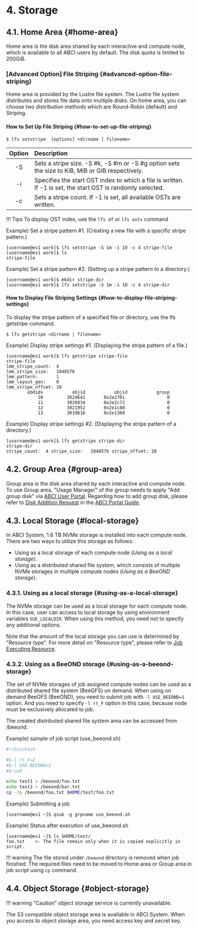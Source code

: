 # 4. Storage

## 4.1. Home Area {#home-area}

Home area is the disk area shared by each interactive and compute node, which is available to all ABCI users by default. The disk quota is limited to 200GiB.

### [Advanced Option] File Striping {#advanced-option-file-striping}

Home area is provided by the Lustre file system. The Lustre file system distributes and stores file data onto multiple disks. On home area, you can choose two distribution methods which are Round-Robin (default) and Striping.

#### How to Set Up File Striping {#how-to-set-up-file-striping}

```
$ lfs setstripe  [options] <dirname | filename>
```

| Option | Description |
|:--:|:---|
| -S | Sets a stripe size. -S #k, -S #m or -S #g option sets the size to KiB, MiB or GiB respectively. |
| -i | Specifies the start OST index to which a file is written. If -1 is set, the start OST is randomly selected. |
| -c | Sets a stripe count. If -1 is set, all available OSTs are written. |

!!! Tips
    To display  OST index, use the ```lfs df``` or ```lfs osts``` command

Example) Set a stripe pattern #1. (Creating a new file with a specific stripe pattern.)

```
[username@es1 work]$ lfs setstripe -S 1m -i 10 -c 4 stripe-file
[username@es1 work]$ ls 
stripe-file
```

Example) Set a stripe pattern #2. (Setting up a stripe pattern to a directory.)

```
[username@es1 work]$ mkdir stripe-dir
[username@es1 work]$ lfs setstripe -S 1m -i 10 -c 4 stripe-dir
```

#### How to Display File Striping Settings {#how-to-display-file-striping-settings}

To display the stripe pattern of a specified file or directory, use the lfs getstripe command.

```
$ lfs getstripe <dirname | filename>
```

Example) Display stripe settings #1. (Displaying the stripe pattern of a file.) 

```
[username@es1 work]$ lfs getstripe stripe-file
stripe-file
lmm_stripe_count:  4
lmm_stripe_size:   1048576
lmm_pattern:       1
lmm_layout_gen:    0
lmm_stripe_offset: 10
        obdidx           objid           objid           group
            10         3024641       0x2e2701                0
            11         3026034       0x2e2c72                0
            12         3021952       0x2e1c80                0
            13         3019616       0x2e1360                0
```

Example) Display stripe settings #2. (Displaying the stripe pattern of a directory.)

```
[username@es1 work]$ lfs getstripe stripe-dir
stripe-dir
stripe_count:  4 stripe_size:   1048576 stripe_offset: 10
```

## 4.2. Group Area {#group-area}

Group area is the disk area shared by each interactive and compute node.
To use Group area, "Usage Manager" of the group needs to apply "Add group disk" via [ABCI User Portal](https://portal.abci.ai/user/). Regarding how to add group disk, please refer to [Disk Addition Request](https://docs.abci.ai/portal/en/03/#352-disk-addition-request) in the [ABCI Portal Guide](https://docs.abci.ai/portal/en/).

## 4.3. Local Storage {#local-storage}

In ABCI System, 1.6 TB NVMe storage is installed into each compute node. There are two ways to utilize this storage as follows:

* Using as a local storage of each compute node (*Using as a local storage*).
* Using as a distributed shared file system, which consists of multiple NVMe storages in multiple compute nodes (*Using as a BeeOND storage*).

### 4.3.1. Using as a local storage {#using-as-a-local-storage}

The NVMe storage can be used as a local storage for each compute node.
In this case, user can access to local storage by using environment variables `SGE_LOCALDIR`.
When using this method, you need not to specify any additional options.

Note that the amount of the local storage you can use is determined by "Resource type". For more detail on "Resource type", please refer to [Job Executing Resource](03.md#job-executing-resource).

### 4.3.2. Using as a BeeOND storage {#using-as-a-beeond-storage}

The set of NVMe storages of job assigned compute nodes can be used as a
distributed shared file system (BeeGFS) on demand.
When using on demand BeeGFS (BeeOND), you need to submit job with `-l USE_BEEOND=1` option.
And you need to specify `-l rt_F` option in this case, because node must be exclusively allocated to job.

The created distributed shared file system area can be accessed from /beeond.

Example) sample of job script (use_beeond.sh)

```bash
#!/bin/bash

#$-l rt_F=2
#$-l USE_BEEOND=1
#$-cwd

echo test1 > /beeond/foo.txt
echo test2 > /beeond/bar.txt
cp -rp /beeond/foo.txt $HOME/test/foo.txt
```

Example) Submitting a job

```
[username@es1 ~]$ qsub -g grpname use_beeond.sh
```

Example) Status after execution of use_beeond.sh

```
[username@es1 ~]$ ls $HOME/test/
foo.txt    <- The file remain only when it is copied explicitly in script.
```

!!! warning
    The file stored under `/beeond` directory is removed when job finished. The required files need to be moved to Home area or Group area in job script using `cp` command.

## 4.4. Object Storage {#object-storage}

!!! warning "Caution"
    object storage service is currently unavailable.

The S3 compatible object storage area is available in ABCI System.
When you access to object storage area, you need access key and secret key.
